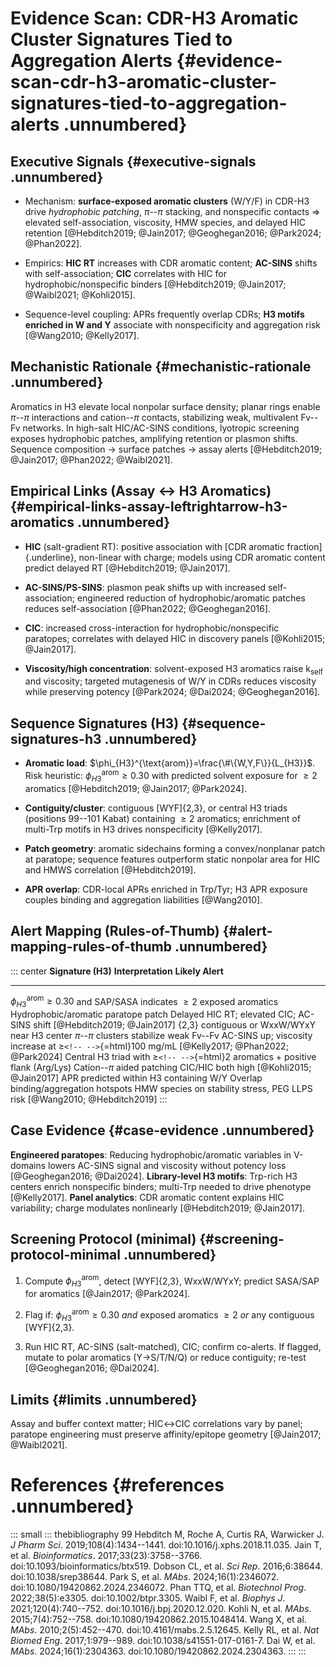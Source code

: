 # Evidence Scan: CDR-H3 Aromatic Cluster Signatures Tied to Aggregation Alerts {#evidence-scan-cdr-h3-aromatic-cluster-signatures-tied-to-aggregation-alerts .unnumbered}

## Executive Signals {#executive-signals .unnumbered}

-   Mechanism: **surface-exposed aromatic clusters** (W/Y/F) in CDR-H3
    drive *hydrophobic patching*, $\pi$--$\pi$ stacking, and nonspecific
    contacts $\Rightarrow$ elevated self-association, viscosity, HMW
    species, and delayed HIC retention
    [@Hebditch2019; @Jain2017; @Geoghegan2016; @Park2024; @Phan2022].

-   Empirics: **HIC RT** increases with CDR aromatic content;
    **AC-SINS** shifts with self-association; **CIC** correlates with
    HIC for hydrophobic/nonspecific binders
    [@Hebditch2019; @Jain2017; @Waibl2021; @Kohli2015].

-   Sequence-level coupling: APRs frequently overlap CDRs; **H3 motifs
    enriched in W and Y** associate with nonspecificity and aggregation
    risk [@Wang2010; @Kelly2017].

## Mechanistic Rationale {#mechanistic-rationale .unnumbered}

Aromatics in H3 elevate local nonpolar surface density; planar rings
enable $\pi$--$\pi$ interactions and cation--$\pi$ contacts, stabilizing
weak, multivalent Fv--Fv networks. In high-salt HIC/AC-SINS conditions,
lyotropic screening exposes hydrophobic patches, amplifying retention or
plasmon shifts. Sequence composition $\rightarrow$ surface patches
$\rightarrow$ assay alerts
[@Hebditch2019; @Jain2017; @Phan2022; @Waibl2021].

## Empirical Links (Assay $\leftrightarrow$ H3 Aromatics) {#empirical-links-assay-leftrightarrow-h3-aromatics .unnumbered}

-   **HIC** (salt-gradient RT): positive association with [CDR aromatic
    fraction]{.underline}, non-linear with charge; models using CDR
    aromatic content predict delayed RT [@Hebditch2019; @Jain2017].

-   **AC-SINS/PS-SINS**: plasmon peak shifts up with increased
    self-association; engineered reduction of hydrophobic/aromatic
    patches reduces self-association [@Phan2022; @Geoghegan2016].

-   **CIC**: increased cross-interaction for hydrophobic/nonspecific
    paratopes; correlates with delayed HIC in discovery panels
    [@Kohli2015; @Jain2017].

-   **Viscosity/high concentration**: solvent-exposed H3 aromatics raise
    k$_\text{self}$ and viscosity; targeted mutagenesis of W/Y in CDRs
    reduces viscosity while preserving potency
    [@Park2024; @Dai2024; @Geoghegan2016].

## Sequence Signatures (H3) {#sequence-signatures-h3 .unnumbered}

-   **Aromatic load**:
    $\phi_{H3}^{\text{arom}}=\frac{\#\{W,Y,F\}}{L_{H3}}$. Risk
    heuristic: $\phi_{H3}^{\text{arom}}\ge 0.30$ with predicted solvent
    exposure for $\ge 2$ aromatics
    [@Hebditch2019; @Jain2017; @Park2024].

-   **Contiguity/cluster**: contiguous \[WYF\]{2,3}, or central H3
    triads (positions 99--101 Kabat) containing $\ge 2$ aromatics;
    enrichment of multi-Trp motifs in H3 drives nonspecificity
    [@Kelly2017].

-   **Patch geometry**: aromatic sidechains forming a convex/nonplanar
    patch at paratope; sequence features outperform static nonpolar area
    for HIC and HMWS correlation [@Hebditch2019].

-   **APR overlap**: CDR-local APRs enriched in Trp/Tyr; H3 APR exposure
    couples binding and aggregation liabilities [@Wang2010].

## Alert Mapping (Rules-of-Thumb) {#alert-mapping-rules-of-thumb .unnumbered}

::: center
  **Signature (H3)**                                                                   **Interpretation**                            **Likely Alert**
  ------------------------------------------------------------------------------------ --------------------------------------------- ------------------------------------------------------------------------------------------------------
  $\phi_{H3}^{\text{arom}}\ge 0.30$ and SAP/SASA indicates $\ge 2$ exposed aromatics   Hydrophobic/aromatic paratope patch           Delayed HIC RT; elevated CIC; AC-SINS shift [@Hebditch2019; @Jain2017]
  {2,3} contiguous or WxxW/WYxY near H3 center                                         $\pi$--$\pi$ clusters stabilize weak Fv--Fv   AC-SINS up; viscosity increase at $\ge$`<!-- -->`{=html}100 mg/mL [@Kelly2017; @Phan2022; @Park2024]
  Central H3 triad with $\ge$`<!-- -->`{=html}2 aromatics + positive flank (Arg/Lys)   Cation--$\pi$ aided patching                  CIC/HIC both high [@Kohli2015; @Jain2017]
  APR predicted within H3 containing W/Y                                               Overlap binding/aggregation hotspots          HMW species on stability stress, PEG LLPS risk [@Wang2010; @Hebditch2019]
:::

## Case Evidence {#case-evidence .unnumbered}

**Engineered paratopes**: Reducing hydrophobic/aromatic variables in
V-domains lowers AC-SINS signal and viscosity without potency loss
[@Geoghegan2016; @Dai2024]. **Library-level H3 motifs**: Trp-rich H3
centers enrich nonspecific binders; multi-Trp needed to drive phenotype
[@Kelly2017]. **Panel analytics**: CDR aromatic content explains HIC
variability; charge modulates nonlinearly [@Hebditch2019; @Jain2017].

## Screening Protocol (minimal) {#screening-protocol-minimal .unnumbered}

1.  Compute $\phi_{H3}^{\text{arom}}$, detect \[WYF\]{2,3}, WxxW/WYxY;
    predict SASA/SAP for aromatics [@Jain2017; @Park2024].

2.  Flag if: $\phi_{H3}^{\text{arom}}\ge 0.30$ *and* exposed aromatics
    $\ge 2$ *or* any contiguous \[WYF\]{2,3}.

3.  Run HIC RT, AC-SINS (salt-matched), CIC; confirm co-alerts. If
    flagged, mutate to polar aromatics (Y$\rightarrow$S/T/N/Q) or reduce
    contiguity; re-test [@Geoghegan2016; @Dai2024].

## Limits {#limits .unnumbered}

Assay and buffer context matter; HIC$\leftrightarrow$CIC correlations
vary by panel; paratope engineering must preserve affinity/epitope
geometry [@Jain2017; @Waibl2021].

# References {#references .unnumbered}

::: small
::: thebibliography
99 Hebditch M, Roche A, Curtis RA, Warwicker J. *J Pharm Sci*.
2019;108(4):1434--1441. doi:10.1016/j.xphs.2018.11.035. Jain T, et al.
*Bioinformatics*. 2017;33(23):3758--3766.
doi:10.1093/bioinformatics/btx519. Dobson CL, et al. *Sci Rep*.
2016;6:38644. doi:10.1038/srep38644. Park S, et al. *MAbs*.
2024;16(1):2346072. doi:10.1080/19420862.2024.2346072. Phan TTQ, et al.
*Biotechnol Prog*. 2022;38(5):e3305. doi:10.1002/btpr.3305. Waibl F,
et al. *Biophys J*. 2021;120(4):740--752. doi:10.1016/j.bpj.2020.12.020.
Kohli N, et al. *MAbs*. 2015;7(4):752--758.
doi:10.1080/19420862.2015.1048414. Wang X, et al. *MAbs*.
2010;2(5):452--470. doi:10.4161/mabs.2.5.12645. Kelly RL, et al. *Nat
Biomed Eng*. 2017;1:979--989. doi:10.1038/s41551-017-0161-7. Dai W,
et al. *MAbs*. 2024;16(1):2304363. doi:10.1080/19420862.2024.2304363.
:::
:::
